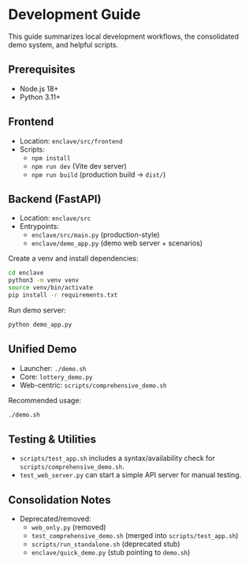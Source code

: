 # Development Guide

This guide summarizes local development workflows, the consolidated demo system, and helpful scripts.

## Prerequisites
- Node.js 18+
- Python 3.11+

## Frontend
- Location: `enclave/src/frontend`
- Scripts:
  - `npm install`
  - `npm run dev` (Vite dev server)
  - `npm run build` (production build → `dist/`)

## Backend (FastAPI)
- Location: `enclave/src`
- Entrypoints:
  - `enclave/src/main.py` (production-style)
  - `enclave/demo_app.py` (demo web server + scenarios)

Create a venv and install dependencies:

```bash
cd enclave
python3 -m venv venv
source venv/bin/activate
pip install -r requirements.txt
```

Run demo server:
```bash
python demo_app.py
```

## Unified Demo
- Launcher: `./demo.sh`
- Core: `lottery_demo.py`
- Web-centric: `scripts/comprehensive_demo.sh`

Recommended usage:
```bash
./demo.sh
```

## Testing & Utilities
- `scripts/test_app.sh` includes a syntax/availability check for `scripts/comprehensive_demo.sh`.
- `test_web_server.py` can start a simple API server for manual testing.

## Consolidation Notes
- Deprecated/removed:
  - `web_only.py` (removed)
  - `test_comprehensive_demo.sh` (merged into `scripts/test_app.sh`)
  - `scripts/run_standalone.sh` (deprecated stub)
  - `enclave/quick_demo.py` (stub pointing to `demo.sh`)